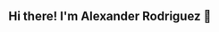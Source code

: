 ## Hi there! I'm Alexander Rodriguez 👋

<!--
**arrozconpollo220/arrozconpollo220** is a ✨ _special_ ✨ repository because its `README.md` (this file) appears on your GitHub profile.

Here are some ideas to get you started:

- 🔭 I’m currently finishing up my bootcamp for web developers
- 🌱 I’m currently learning NoSQL & MongoDB
- 👯 I’m looking to break through a career in WebDev
- 💬 I'm excited to continuously learn and develop my skills
- 📫 You can reach me through my linkedin account at https://www.linkedin.com/in/alexander-rodriguez-8a539117b/
-->

